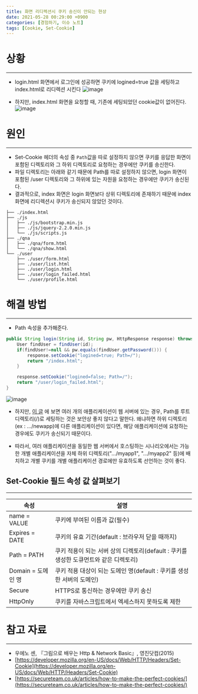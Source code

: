 ```yaml
---
title: 화면 리디렉션시 쿠키 송신이 안되는 현상
date: 2021-05-28 00:29:00 +0900
categories: [경험하기, 이슈 노트]
tags: [Cookie, Set-Cookie]
---
```


# 상황
---
- login.html 화면에서 로그인에 성공하면 쿠키에 logined=true 값을 세팅하고 index.html로 리디렉션 시킨다
![image](https://user-images.githubusercontent.com/64415489/126067313-5d0880e9-3a68-41ad-81bf-c2952b64eeec.png)

- 하지만, index.html 화면을 요청할 때, 기존에 세팅되었던 cookie값이 없어진다.
![image](https://user-images.githubusercontent.com/64415489/126067345-51dae0d2-5025-4c4e-8e52-984372f12152.png)

# 원인
---
- Set-Cookie 헤더의 속성 중 `Path`값을 따로 설정하지 않으면 쿠키를 응답한 화면이 포함된 디렉토리와 그 하위 디렉토리로 요청하는 경우에만 쿠키를 송신한다.
- 파일 디렉토리는 아래와 같기 때문에 Path를 따로 설정하지 않으면, login 화면이 포함된 /user 디렉토리와 그 하위에 있는 자원을 요청하는 경우에만 쿠키가 송신된다.
- 결과적으로, index 화면은 login 화면보다 상위 디렉토리에 존재하기 때문에 index 화면에 리디렉션시 쿠키가 송신되지 않았던 것이다.
```
├── ./index.html
├── ./js
│   ├── ./js/bootstrap.min.js
│   ├── ./js/jquery-2.2.0.min.js
│   └── ./js/scripts.js
├── ./qna
│   ├── ./qna/form.html
│   └── ./qna/show.html
└── ./user
    ├── ./user/form.html
    ├── ./user/list.html
    ├── ./user/login.html
    ├── ./user/login_failed.html
    └── ./user/profile.html
```

# 해결 방법
---
- Path 속성을 추가해준다.
```java
public String login(String id, String pw, HttpResponse response) throws IOException {
    User findUser = findUser(id);
    if(findUser!=null && pw.equals(findUser.getPassword())) {
        response.setCookie("logined=true; Path=/");
        return "/index.html";
    }

    response.setCookie("logined=false; Path=/");
    return "/user/login_failed.html";
}
```

![image](https://user-images.githubusercontent.com/64415489/126068394-179a31d0-5865-4872-abfc-e11ff8033ff8.png)

- 하지만, [이 글](https://secureteam.co.uk/articles/how-to-make-the-perfect-cookies/) 에 보면 여러 개의 애플리케이션이 웹 서버에 있는 경우, Path를 루트 디렉토리(/)로 세팅하는 것은
보안상 좋지 않다고 말한다. 왜냐하면 하위 디렉토리(ex : …/newapp)에 다른 애플리케이션이 있다면, 해당 애플리케이션에 요청하는 경우에도 쿠키가 송신되기 때문이다.

- 따라서, 여러 애플리케이션을 동일한 웹 서버에서 호스팅하는 시나리오에서는 가능한 개별 애플리케이션을 자체 하위 디렉토리("…/myapp1", "…/myapp2" 등)에 배치하고
개별 쿠키를 개별 애플리케이션 경로에만 유효하도록 선언하는 것이 좋다.


## Set-Cookie 필드 속성 값 살펴보기
---

|  속성          |   설명         |
|---------------|---------------|
|name = VALUE    | 쿠키에 부여된 이름과 값(필수) |
|Expires = DATE | 쿠키의 유효 기간(default : 브라우저 닫을 때까지) |
|Path = PATH   | 쿠키 적용이 되는 서버 상의 디렉토리(default : 쿠키를 생성한 도큐먼트와 같은 디렉토리) |
|Domain = 도메인 명| 쿠키 적용 대상이 되는 도메인 명(default : 쿠키를 생성한 서버의 도메인) |
|Secure| HTTPS로 통신하는 경우에만 쿠키 송신|
|HttpOnly| 쿠키를 자바스크립트에서 엑세스하지 못하도록 제한 |


# 참고 자료
---
- 우에노 센, 『그림으로 배우는 Http & Network Basic』, 영진닷컴(2015)
- [https://developer.mozilla.org/en-US/docs/Web/HTTP/Headers/Set-Cookie](https://developer.mozilla.org/en-US/docs/Web/HTTP/Headers/Set-Cookie)
- [https://secureteam.co.uk/articles/how-to-make-the-perfect-cookies/](https://secureteam.co.uk/articles/how-to-make-the-perfect-cookies/)
